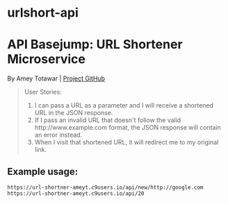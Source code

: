# urlshort-api

<body>
<div class="container">
    <h1 class="header">API Basejump: URL Shortener Microservice</h1>
    <p>By Amey Totawar |
        <a href="https://github.com/ameytotawar/urlshort-api">Project GitHub</a></p>
    <blockquote>User Stories:
    <ol>
        <li>I can pass a URL as a parameter and I will receive a shortened URL in the JSON response.</li>
        <li>If I pass an invalid URL that doesn't follow the valid http://www.example.com format, the JSON response
            will contain an error instead.
        </li>
        <li>When I visit that shortened URL, it will redirect me to my original link.</li>
    </ol>
    </blockquote>
    <h2>Example usage:</h2>
    <code>https://url-shortner-ameyt.c9users.io/api/new/http://google.com</code> <br>
    <code>https://url-shortner-ameyt.c9users.io/api/20</code>
</div>
</body>
